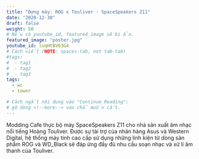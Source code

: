 ```yaml
---
title: "Dựng máy: ROG x Touliver - SpaceSpeakers Z11"
date: "2020-12-30"
draft: false
weight: 50
# Nếu có youtube_id, featured_image sẽ bị ẩn.
featured_image: "poster.jpg"
youtube_id: loqHtBV63G4
# Cách viết (NOTE: spaces-tab, not tab-tab)
#tags:
#  - tag1
#  - tag2
#  - tag3
tags:
  - wc
  - tower

# Cách ngắt nội dung vào "Continue Reading":
# gõ dòng <!--more--> vào chỗ muốn cắt.
---
```


Modding Cafe thực bộ máy SpaceSpeakers Z11 cho nhà sản xuất âm nhạc nổi tiếng Hoàng Touliver. Được sự tài trợ của nhãn hàng Asus và Western Digital, hệ thống máy tính cao cấp sử dụng những linh kiện từ dòng sản phẩm ROG và WD_Black sẽ đáp ứng đầy đủ nhu cầu soạn nhạc và xử lí âm thanh của Touliver.